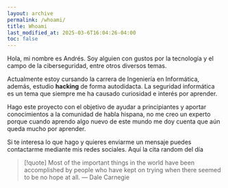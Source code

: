```yaml
---
layout: archive
permalink: /whoami/
title: Whoami
last_modified_at: 2025-03-6T16:04:26-04:00
toc: false
---
```


Hola, mi nombre es Andrés. Soy alguien con gustos por la tecnología y el campo de la ciberseguridad, entre otros diversos temas.

Actualmente estoy cursando la carrera de Ingeniería en Informática, además, estudio **hacking** de forma autodidacta. La seguridad informática es un tema que siempre me ha causado curiosidad e interés por aprender.

Hago este proyecto con el objetivo de ayudar a principiantes y aportar conocimientos a la comunidad de habla hispana, no me creo un experto porque cuando aprendo algo nuevo de este mundo me doy cuenta que aún queda mucho por aprender.

Si te interesa lo que hago y quieres enviarme un mensaje puedes contactarme mediante mis redes sociales. Aquí la cita random del día

> [!quote] Most of the important things in the world have been accomplished by people who have kept on trying when there seemed to be no hope at all.
> — Dale Carnegie





